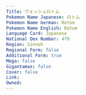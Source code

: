 ```yaml
---
﻿Title: ウォッシュロトム
Pokemon Name Japanese: ロトム
Pokemon Name German: Rotom
Pokemon Name English: Rotom
Language Card: Japanese
National Dex Number: 479
Region: Sinnoh
Regional Form: false
Additional Form: true
Mega: false
Gigantamax: false
Cover: false
Link: 
Owned: 
---
```

